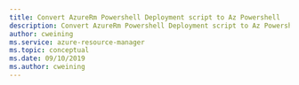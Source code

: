 ```yaml
---
title: Convert AzureRm Powershell Deployment script to Az Powershell
description: Convert AzureRm Powershell Deployment script to Az Powershell
author: cweining
ms.service: azure-resource-manager
ms.topic: conceptual
ms.date: 09/10/2019
ms.author: cweining
---
```


